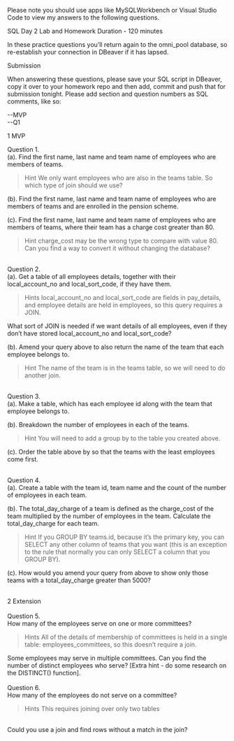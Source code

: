 Please note you should use apps like MySQLWorkbench or Visual Studio Code to view my answers to the following questions.

SQL Day 2 Lab and Homework
Duration - 120 minutes

In these practice questions you’ll return again to the omni_pool database, so re-establish your connection in DBeaver if it has lapsed.


Submission

When answering these questions, please save your SQL script in DBeaver, copy it over to your homework repo and then add, commit and push that for submission tonight. Please add section and question numbers as SQL comments, like so:

--MVP <br>
--Q1
<br>

1 MVP


Question 1. <br>
(a). Find the first name, last name and team name of employees who are members of teams.

<blockquote>Hint
    We only want employees who are also in the teams table. So which type of join should we use?
</blockquote>

(b). Find the first name, last name and team name of employees who are members of teams and are enrolled in the pension scheme.


(c). Find the first name, last name and team name of employees who are members of teams, where their team has a charge cost greater than 80.

<blockquote>Hint
    charge_cost may be the wrong type to compare with value 80. Can you find a way to convert it without changing the database?
</blockquote>
<br>
Question 2.<br>
(a). Get a table of all employees details, together with their local_account_no and local_sort_code, if they have them.

<blockquote>Hints
    local_account_no and local_sort_code are fields in pay_details, and employee details are held in employees, so this query requires a JOIN.
</blockquote>
What sort of JOIN is needed if we want details of all employees, even if they don’t have stored local_account_no and local_sort_code?


(b). Amend your query above to also return the name of the team that each employee belongs to.

<blockquote>Hint
    The name of the team is in the teams table, so we will need to do another join.
</blockquote>
<br>
Question 3.<br>
(a). Make a table, which has each employee id along with the team that employee belongs to.



(b). Breakdown the number of employees in each of the teams.

<blockquote>Hint
    You will need to add a group by to the table you created above.
</blockquote>

(c). Order the table above by so that the teams with the least employees come first.

<br>
Question 4.<br>
(a). Create a table with the team id, team name and the count of the number of employees in each team.



(b). The total_day_charge of a team is defined as the charge_cost of the team multiplied by the number of employees in the team. Calculate the total_day_charge for each team.

<blockquote>Hint
    If you GROUP BY teams.id, because it’s the primary key, you can SELECT any other column of teams that you want (this is an exception to the rule that normally you can only SELECT a column that you GROUP BY).
</blockquote>

(c). How would you amend your query from above to show only those teams with a total_day_charge greater than 5000?

<br>
2 Extension
<br>
<br>
Question 5.<br>
How many of the employees serve on one or more committees?


<blockquote>Hints
    All of the details of membership of committees is held in a single table: employees_committees, so this doesn’t require a join.
</blockquote>
Some employees may serve in multiple committees. Can you find the number of distinct employees who serve? [Extra hint - do some research on the DISTINCT() function].
<br>
<br>
Question 6.<br>
How many of the employees do not serve on a committee?


<blockquote>Hints
    This requires joining over only two tables
</blockquote>
<br>
Could you use a join and find rows without a match in the join?
